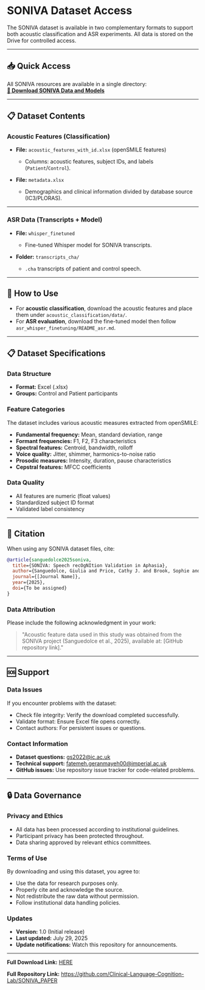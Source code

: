 # SONIVA Dataset Access

The SONIVA dataset is available in two complementary formats to support both acoustic classification and ASR experiments. All data is stored on the Drive for controlled access.

---

## 📥 Quick Access

All SONIVA resources are available in a single directory:  
**[🔗 Download SONIVA Data and Models](https://drive.google.com/drive/folders/1lqyKebne8jIBaTeD9MjTh6M2Kf5hsbVW?usp=sharing)**

---

## 📋 Dataset Contents

### Acoustic Features (Classification)
- **File:** `acoustic_features_with_id.xlsx` (openSMILE features)
   - Columns: acoustic features, subject IDs, and labels (`Patient`/`Control`).

- **File:** `metadata.xlsx`
  - Demographics and clinical information divided by database source (IC3/PLORAS).

---

### ASR Data (Transcripts + Model)
- **File:** `whisper_finetuned`
  - Fine-tuned Whisper model for SONIVA transcripts.

- **Folder:** `transcripts_cha/`
  - `.cha` transcripts of patient and control speech.
---

## 🚀 How to Use
- For **acoustic classification**, download the acoustic features and place them under `acoustic_classification/data/`.
- For **ASR evaluation**, download the fine-tuned model then follow `asr_whisper_finetuning/README_asr.md`.
---

## 📋 Dataset Specifications

### Data Structure
- **Format:** Excel (.xlsx)
- **Groups:** Control and Patient participants
### Feature Categories
The dataset includes various acoustic measures extracted from openSMILE:
- **Fundamental frequency:** Mean, standard deviation, range
- **Formant frequencies:** F1, F2, F3 characteristics
- **Spectral features:** Centroid, bandwidth, rolloff
- **Voice quality:** Jitter, shimmer, harmonics-to-noise ratio
- **Prosodic measures:** Intensity, duration, pause characteristics
- **Cepstral features:** MFCC coefficients

### Data Quality
- All features are numeric (float values)
- Standardized subject ID format
- Validated label consistency

---
## 📝 Citation
When using any SONIVA dataset files, cite:
```bibtex
@article{sanguedolce2025soniva,
  title={SONIVA: Speech recOgNItion Validation in Aphasia},
  author={Sanguedolce, Giulia and Price, Cathy J. and Brook, Sophie and Gruia, Dragos C. and Parkinson, Niamh V. and Naylor, Patrick A. and Geranmayeh, Fatemeh},
  journal={[Journal Name]},
  year={2025},
  doi={To be assigned}
}
```

### Data Attribution
Please include the following acknowledgment in your work:
> "Acoustic feature data used in this study was obtained from the SONIVA project (Sanguedolce et al., 2025), available at: [GitHub repository link]."

---

## 🆘 Support

### Data Issues
If you encounter problems with the dataset:
- Check file integrity: Verify the download completed successfully.
- Validate format: Ensure Excel file opens correctly.
- Contact authors: For persistent issues or questions.

### Contact Information
- **Dataset questions:** gs2022@ic.ac.uk
- **Technical support:** fatemeh.geranmayeh00@imperial.ac.uk
- **GitHub issues:** Use repository issue tracker for code-related problems.

---

## 🔒 Data Governance

### Privacy and Ethics
- All data has been processed according to institutional guidelines.
- Participant privacy has been protected throughout.
- Data sharing approved by relevant ethics committees.

### Terms of Use
By downloading and using this dataset, you agree to:
- Use the data for research purposes only.
- Properly cite and acknowledge the source.
- Not redistribute the raw data without permission.
- Follow institutional data handling policies.

### Updates
- **Version:** 1.0 (Initial release)
- **Last updated:** July 29, 2025
- **Update notifications:** Watch this repository for announcements.

---

**Full Download Link:** [HERE](https://drive.google.com/drive/folders/1lqyKebne8jIBaTeD9MjTh6M2Kf5hsbVW?usp=sharing) 

**Full Repository Link:** https://github.com/Clinical-Language-Cognition-Lab/SONIVA_PAPER
